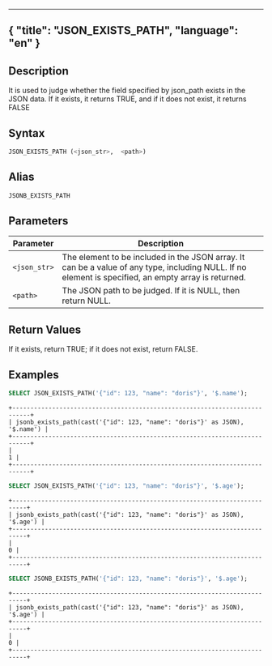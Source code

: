 
---
{
    "title": "JSON_EXISTS_PATH",
    "language": "en"
}
---

<!-- 
Licensed to the Apache Software Foundation (ASF) under one
or more contributor license agreements.  See the NOTICE file
distributed with this work for additional information
regarding copyright ownership.  The ASF licenses this file
to you under the Apache License, Version 2.0 (the
"License"); you may not use this file except in compliance
with the License.  You may obtain a copy of the License at

  http://www.apache.org/licenses/LICENSE-2.0

Unless required by applicable law or agreed to in writing,
software distributed under the License is distributed on an
"AS IS" BASIS, WITHOUT WARRANTIES OR CONDITIONS OF ANY
KIND, either express or implied.  See the License for the
specific language governing permissions and limitations
under the License.
-->


## Description

It is used to judge whether the field specified by json_path exists in the JSON data. If it exists, it returns TRUE, and if it does not exist, it returns FALSE

## Syntax

```sql
JSON_EXISTS_PATH (<json_str>,  <path>)
```

## Alias

```sql
JSONB_EXISTS_PATH
```

## Parameters
| Parameter           | Description                                                     |
|--------------|--------------------------------------------------------|
| `<json_str>` | The element to be included in the JSON array. It can be a value of any type, including NULL. If no element is specified, an empty array is returned.
| `<path>`     | The JSON path to be judged. If it is NULL, then return NULL.                      |

## Return Values
If it exists, return TRUE; if it does not exist, return FALSE.

## Examples

```sql
SELECT JSON_EXISTS_PATH('{"id": 123, "name": "doris"}', '$.name');
```
```text
+---------------------------------------------------------------------------+
| jsonb_exists_path(cast('{"id": 123, "name": "doris"}' as JSON), '$.name') |
+---------------------------------------------------------------------------+
|                                                                         1 |
+---------------------------------------------------------------------------+
```
```sql
SELECT JSON_EXISTS_PATH('{"id": 123, "name": "doris"}', '$.age');
```
```text
+--------------------------------------------------------------------------+
| jsonb_exists_path(cast('{"id": 123, "name": "doris"}' as JSON), '$.age') |
+--------------------------------------------------------------------------+
|                                                                        0 |
+--------------------------------------------------------------------------+
```
```sql
SELECT JSONB_EXISTS_PATH('{"id": 123, "name": "doris"}', '$.age');
```
```text
+--------------------------------------------------------------------------+
| jsonb_exists_path(cast('{"id": 123, "name": "doris"}' as JSON), '$.age') |
+--------------------------------------------------------------------------+
|                                                                        0 |
+--------------------------------------------------------------------------+
```

